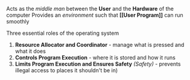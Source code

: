 Acts as the *middle man* between the **User** and the **Hardware** of the computer
Provides an *environment* such that **[[User Program]]** can run smoothly

Three essential roles of the operating system
1. **Resource Allocator and Coordinator** - manage what is pressed and what it does
2. **Controls Program Execution** - where it is stored and how it runs
3.  **Limits Program Execution and Ensures Safety** *(Safety)*  - prevents illegal access to places it shouldn't be in)